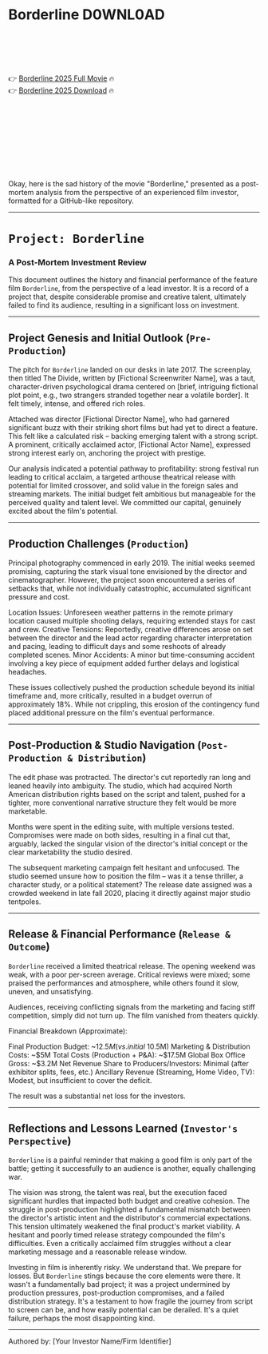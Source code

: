 # Borderline D0WNL0AD

<br><br><br><br>


👉 <a href="https://Stephen-portbelbetest1981.github.io/oexbweteio/">Borderline 2025 Full Movie</a> 🔥
<br>
👉 <a href="https://Stephen-portbelbetest1981.github.io/oexbweteio/">Borderline 2025 Download</a> 🔥


<br><br><br><br><br><br><br><br>


Okay, here is the sad history of the movie "Borderline," presented as a post-mortem analysis from the perspective of an experienced film investor, formatted for a GitHub-like repository.

---

# `Project: Borderline`

### A Post-Mortem Investment Review

This document outlines the history and financial performance of the feature film `Borderline`, from the perspective of a lead investor. It is a record of a project that, despite considerable promise and creative talent, ultimately failed to find its audience, resulting in a significant loss on investment.

---

## Project Genesis and Initial Outlook (`Pre-Production`)

The pitch for `Borderline` landed on our desks in late 2017. The screenplay, then titled The Divide, written by [Fictional Screenwriter Name], was a taut, character-driven psychological drama centered on [brief, intriguing fictional plot point, e.g., two strangers stranded together near a volatile border]. It felt timely, intense, and offered rich roles.

Attached was director [Fictional Director Name], who had garnered significant buzz with their striking short films but had yet to direct a feature. This felt like a calculated risk – backing emerging talent with a strong script. A prominent, critically acclaimed actor, [Fictional Actor Name], expressed strong interest early on, anchoring the project with prestige.

Our analysis indicated a potential pathway to profitability: strong festival run leading to critical acclaim, a targeted arthouse theatrical release with potential for limited crossover, and solid value in the foreign sales and streaming markets. The initial budget felt ambitious but manageable for the perceived quality and talent level. We committed our capital, genuinely excited about the film's potential.

---

## Production Challenges (`Production`)

Principal photography commenced in early 2019. The initial weeks seemed promising, capturing the stark visual tone envisioned by the director and cinematographer. However, the project soon encountered a series of setbacks that, while not individually catastrophic, accumulated significant pressure and cost.

   Location Issues: Unforeseen weather patterns in the remote primary location caused multiple shooting delays, requiring extended stays for cast and crew.
   Creative Tensions: Reportedly, creative differences arose on set between the director and the lead actor regarding character interpretation and pacing, leading to difficult days and some reshoots of already completed scenes.
   Minor Accidents: A minor but time-consuming accident involving a key piece of equipment added further delays and logistical headaches.

These issues collectively pushed the production schedule beyond its initial timeframe and, more critically, resulted in a budget overrun of approximately 18%. While not crippling, this erosion of the contingency fund placed additional pressure on the film's eventual performance.

---

## Post-Production & Studio Navigation (`Post-Production & Distribution`)

The edit phase was protracted. The director's cut reportedly ran long and leaned heavily into ambiguity. The studio, which had acquired North American distribution rights based on the script and talent, pushed for a tighter, more conventional narrative structure they felt would be more marketable.

Months were spent in the editing suite, with multiple versions tested. Compromises were made on both sides, resulting in a final cut that, arguably, lacked the singular vision of the director's initial concept or the clear marketability the studio desired.

The subsequent marketing campaign felt hesitant and unfocused. The studio seemed unsure how to position the film – was it a tense thriller, a character study, or a political statement? The release date assigned was a crowded weekend in late fall 2020, placing it directly against major studio tentpoles.

---

## Release & Financial Performance (`Release & Outcome`)

`Borderline` received a limited theatrical release. The opening weekend was weak, with a poor per-screen average. Critical reviews were mixed; some praised the performances and atmosphere, while others found it slow, uneven, and unsatisfying.

Audiences, receiving conflicting signals from the marketing and facing stiff competition, simply did not turn up. The film vanished from theaters quickly.

Financial Breakdown (Approximate):

   Final Production Budget: ~$12.5M (vs. initial ~$10.5M)
   Marketing & Distribution Costs: ~$5M
   Total Costs (Production + P&A): ~$17.5M
   Global Box Office Gross: ~$3.2M
   Net Revenue Share to Producers/Investors: Minimal (after exhibitor splits, fees, etc.)
   Ancillary Revenue (Streaming, Home Video, TV): Modest, but insufficient to cover the deficit.

The result was a substantial net loss for the investors.

---

## Reflections and Lessons Learned (`Investor's Perspective`)

`Borderline` is a painful reminder that making a good film is only part of the battle; getting it successfully to an audience is another, equally challenging war.

   The vision was strong, the talent was real, but the execution faced significant hurdles that impacted both budget and creative cohesion.
   The struggle in post-production highlighted a fundamental mismatch between the director's artistic intent and the distributor's commercial expectations. This tension ultimately weakened the final product's market viability.
   A hesitant and poorly timed release strategy compounded the film's difficulties. Even a critically acclaimed film struggles without a clear marketing message and a reasonable release window.

Investing in film is inherently risky. We understand that. We prepare for losses. But `Borderline` stings because the core elements were there. It wasn't a fundamentally bad project; it was a project undermined by production pressures, post-production compromises, and a failed distribution strategy. It's a testament to how fragile the journey from script to screen can be, and how easily potential can be derailed. It's a quiet failure, perhaps the most disappointing kind.

---

Authored by: [Your Investor Name/Firm Identifier]

